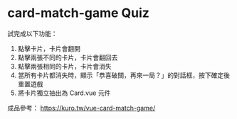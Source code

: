 # card-match-game Quiz

試完成以下功能：

1. 點擊卡片，卡片會翻開
2. 點擊兩張不同的卡片，卡片會翻回去
3. 點擊兩張相同的卡片，卡片會消失
4. 當所有卡片都消失時，顯示「恭喜破關，再來一局？」的對話框，按下確定後重置遊戲
5. 將卡片獨立抽出為 Card.vue 元件

成品參考： https://kuro.tw/vue-card-match-game/
